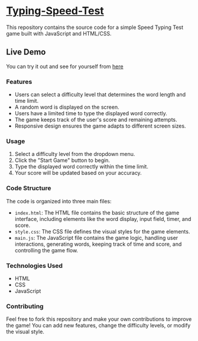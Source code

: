# [Typing-Speed-Test](https://ahmednasser111.github.io/typing-speed-test/)

This repository contains the source code for a simple Speed Typing Test game built with JavaScript and HTML/CSS.

## Live Demo

You can try it out and see for yourself from [here](https://ahmednasser111.github.io/typing-speed-test/)

### Features

- Users can select a difficulty level that determines the word length and time limit.
- A random word is displayed on the screen.
- Users have a limited time to type the displayed word correctly.
- The game keeps track of the user's score and remaining attempts.
- Responsive design ensures the game adapts to different screen sizes.

### Usage

1. Select a difficulty level from the dropdown menu.
2. Click the "Start Game" button to begin.
3. Type the displayed word correctly within the time limit.
4. Your score will be updated based on your accuracy.

### Code Structure

The code is organized into three main files:

- `index.html`: The HTML file contains the basic structure of the game interface, including elements like the word display, input field, timer, and score.
- `style.css`: The CSS file defines the visual styles for the game elements.
- `main.js`: The JavaScript file contains the game logic, handling user interactions, generating words, keeping track of time and score, and controlling the game flow.

### Technologies Used

- HTML
- CSS
- JavaScript

### Contributing

Feel free to fork this repository and make your own contributions to improve the game! You can add new features, change the difficulty levels, or modify the visual style.
